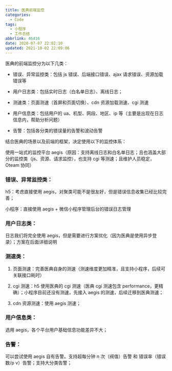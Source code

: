 ```yaml
---
title: 医典前端监控
categories:
  - Code
tags:
  - 小程序
  - 工作总结
abbrlink: 46416
date: 2020-07-07 22:02:10
updated: 2021-10-02 22:09:06
---
```


医典的前端监控分为以下几类：

- 错误、异常监控类：包括 js 错误、后端接口错误、ajax 请求错误、资源加载错误等

- 用户日志类：包括实时日志（白名单日志）、离线日志；

- 测速类：页面测速（首屏和页面切换）、cdn 资源加载测速、cgi 测速

- 用户信息类：包括用户的 ua、机型、网段、地区、ip 等（主要是出现在日志信息内，帮助分析问题）

- 告警：包括各分类的错误量的告警和波动告警

结合医典的场景以及前端的框架，决定使用以下的监控体系：

使用一站式的监控平台 aegis（原因：支持离线日志和白名单日志；且也涵盖大部分的监控类（js、资源、请求监控），也支持 cgi 等测速；且维护人员稳定，Oteam 协同）

### 错误、异常监控类：

h5：考虑直接使用 aegis，对聚类可能不是很友好，但是错误信息收集已经比较完善；

小程序：直接使用 aegis + 微信小程序管理后台的错误日志管理

### 用户日志类：

日志我们将完全使用 aegis，但是需要进行方案优化（因为医典是使用异步登录）；方案在后面详细说明

### 测速类：

1. 页面测速：完善医典自身的测速（测速维度更加精准，且支持小程序，后续可关联接口耗时）

2. cgi 测速：h5 使用医典的 cgi 测速（医典 cgi 测速包含 performance，更精确）；小程序目前还没有测速，先接入 aegis 的测速，后续迁移到医典测速；

3. cdn 资源测速：使用 aegis 测速；

### 用户信息类：

选用 aegis，各个平台用户基础信息功能差异不大；

### 告警：

可以尝试使用 aegis 自有告警。支持超每分钟 n 次（阀值）告警 和 错误率（错误数/p v）告警；支持大分类告警；
